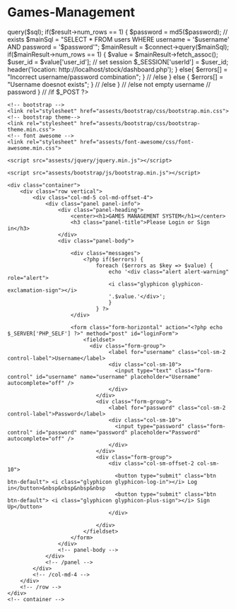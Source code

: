 # Games-Management
<?php 
require_once 'php_action/db_connect.php';

session_start();

if(isset($_SESSION['userId'])) {
	header('location: http://localhost/stock/dashboard.php');	
}

$errors = array();

if($_POST) {		

	$username = $_POST['username'];
	$password = $_POST['password'];

	if(empty($username) || empty($password)) {
		if($username == "") {
			$errors[] = "Username is required";
		} 

		if($password == "") {
			$errors[] = "Password is required";
		}
	} else {
		$sql = "SELECT * FROM users WHERE username = '$username'";
		$result = $connect->query($sql);

		if($result->num_rows == 1) {
			$password = md5($password);
			// exists
			$mainSql = "SELECT * FROM users WHERE username = '$username' AND password = '$password'";
			$mainResult = $connect->query($mainSql);

			if($mainResult->num_rows == 1) {
				$value = $mainResult->fetch_assoc();
				$user_id = $value['user_id'];

				// set session
				$_SESSION['userId'] = $user_id;

				header('location: http://localhost/stock/dashboard.php');	
			} else{
				
				$errors[] = "Incorrect username/password combination";
			} // /else
		} else {		
			$errors[] = "Username doesnot exists";		
		} // /else
	} // /else not empty username // password
	
} // /if $_POST
?>

<!DOCTYPE html>
<html>
<head>
	<title>Games Management System</title>

	<!-- bootstrap -->
	<link rel="stylesheet" href="assests/bootstrap/css/bootstrap.min.css">
	<!-- bootstrap theme-->
	<link rel="stylesheet" href="assests/bootstrap/css/bootstrap-theme.min.css">
	<!-- font awesome -->
	<link rel="stylesheet" href="assests/font-awesome/css/font-awesome.min.css">

  <!-- custom css -->
  <link rel="stylesheet" href="custom/css/custom.css">	

  <!-- jquery -->
	<script src="assests/jquery/jquery.min.js"></script>
  <!-- jquery ui -->  
  <link rel="stylesheet" href="assests/jquery-ui/jquery-ui.min.css">
  <script src="assests/jquery-ui/jquery-ui.min.js"></script>

  <!-- bootstrap js -->
	<script src="assests/bootstrap/js/bootstrap.min.js"></script>
</head>
<body>
	
	<div class="container">
		<div class="row vertical">
			<div class="col-md-5 col-md-offset-4">
				<div class="panel panel-info">
					<div class="panel-heading">
						<center><h1>GAMES MANAGEMENT SYSTEM</h1></center>
						<h3 class="panel-title">Please Login or Sign in</h3>
					</div>
					<div class="panel-body">

						<div class="messages">
							<?php if($errors) {
								foreach ($errors as $key => $value) {
									echo '<div class="alert alert-warning" role="alert">
									<i class="glyphicon glyphicon-exclamation-sign"></i>
									'.$value.'</div>';										
									}
								} ?>
						</div>

						<form class="form-horizontal" action="<?php echo $_SERVER['PHP_SELF'] ?>" method="post" id="loginForm">
							<fieldset>
							  <div class="form-group">
									<label for="username" class="col-sm-2 control-label">Username</label>
									<div class="col-sm-10">
									  <input type="text" class="form-control" id="username" name="username" placeholder="Username" autocomplete="off" />
									</div>
								</div>
								<div class="form-group">
									<label for="password" class="col-sm-2 control-label">Password</label>
									<div class="col-sm-10">
									  <input type="password" class="form-control" id="password" name="password" placeholder="Password" autocomplete="off" />
									</div>
								</div>								
								<div class="form-group">
									<div class="col-sm-offset-2 col-sm-10">
									  <button type="submit" class="btn btn-default"> <i class="glyphicon glyphicon-log-in"></i> Log in</button>&nbsp&nbsp&nbsp&nbsp
									  <button type="submit" class="btn btn-default"> <i class="glyphicon glyphicon-plus-sign"></i> Sign Up</button>
									</div>
									
								</div>
							</fieldset>
						</form>
					</div>
					<!-- panel-body -->
				</div>
				<!-- /panel -->
			</div>
			<!-- /col-md-4 -->
		</div>
		<!-- /row -->
	</div>
	<!-- container -->	
</body>
</html>







	
